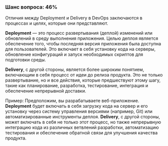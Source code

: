 ### Шанс вопроса: 46%

Отличия между Deployment и Delivery в DevOps заключаются в процессах и целях, которые они представляют.

**Deployment** — это процесс развертывания (деплой) изменений или обновлений в среду выполнения приложения. Целью деплоя является обеспечение того, чтобы последняя версия приложения была доступна для пользователей. Это включает в себя установку кода на серверы, обновление конфигураций и запуск необходимых скриптов для подготовки среды.

**Delivery**, с другой стороны, является более широким понятием, включающим в себя процесс от идеи до релиза продукта. Это не только развертывание, но и все действия, которые предшествуют этому шагу, такие как планирование, разработка, тестирование, интеграция и обеспечение непрерывной доставки.

Пример: Предположим, вы разрабатываете веб-приложение. **Deployment** будет включать в себя загрузку кода на сервер и его установку через систему управления версиями (например, Git) или автоматизированные инструменты деплоя. **Delivery**, с другой стороны, может включать в себя не только этот процесс, но также непрерывную интеграцию кода из различных ветвлений разработки, автоматизацию тестирования и обеспечение обратной связи для улучшения качества продукта.